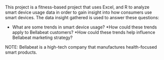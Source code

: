 
This project is a fitness-based project that uses Excel, and R to analyze smart device usage data in order to gain insight into how consumers use smart devices. The data insight gathered is used to answer these questions:
 * What are some trends in smart device usage?
 *How could these trends apply to Bellabeat customers?
 *How could these trends help influence Bellabeat marketing strategy?
 
NOTE: Bellabeat is a high-tech company that manufactures health-focused smart products.
